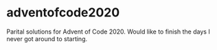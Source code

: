 # adventofcode2020
Parital solutions for Advent of Code 2020. Would like to finish the days I never got around to starting.
